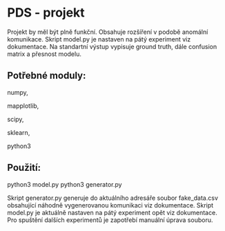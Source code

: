 
<h1>PDS - projekt</h1>
Projekt by měl být plně funkční. Obsahuje rozšíření v podobě anomální komunikace. Skript model.py je nastaven na pátý experiment viz dokumentace. Na standartní výstup vypisuje ground truth, dále confusion matrix a přesnost modelu. 
<h2>Potřebné moduly:</h2>
numpy,

mapplotlib,

scipy,

sklearn,

python3

<h2>Použití:</h2>
python3 model.py
python3 generator.py

Skript generator.py generuje do aktuálního adresáře soubor fake_data.csv obsahující náhodně vygenerovanou komunikaci viz dokumentace.
Skript model.py je aktuálně nastaven na pátý experiment opět viz dokumentace. Pro spuštění dalších experimentů je zapotřebí manuální úprava souboru.

